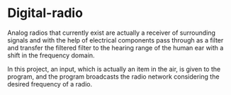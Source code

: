# Digital-radio
Analog radios that currently exist are actually a receiver of surrounding signals and with the help of electrical components pass through as a filter and transfer the filtered filter to the hearing range of the human ear with a shift in the frequency domain.


In this project, an input, which is actually an item in the air, is given to the program, and the program broadcasts the radio network considering the desired frequency of a radio.
